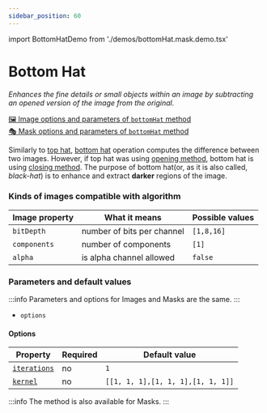 ```yaml
---
sidebar_position: 60
---
```


import BottomHatDemo from './demos/bottomHat.mask.demo.tsx'

# Bottom Hat

_Enhances the fine details or small objects within an image by subtracting an opened version of the image from the original._

[🖼️ Image options and parameters of `bottomHat` method](https://api.image-js.org/classes/index.Image.html#bottomHat)  
[🎭 Mask options and parameters of `bottomHat` method](https://api.image-js.org/classes/index.Mask.html#bottomHat)

Similarly to [top hat](./top-hat.md 'internal link to top hat'), [bottom hat](https://en.wikipedia.org/wiki/Top-hat_transform 'wikipedia link to top hat') operation computes the difference between two images. However, if top hat was using [opening method](./opening.md 'internal link on open method'), bottom hat is using [closing method](./closing.md 'internal link on close method').
The purpose of bottom hat(or, as it is also called, _black-hat_) is to enhance and extract **darker** regions of the image.

<BottomHatDemo />

### Kinds of images compatible with algorithm

| Image property | What it means              | Possible values |
| -------------- | -------------------------- | --------------- |
| `bitDepth`     | number of bits per channel | `[1,8,16]`      |
| `components`   | number of components       | `[1]`           |
| `alpha`        | is alpha channel allowed   | `false`         |

### Parameters and default values

:::info
Parameters and options for Images and Masks are the same.
:::

- `options`

#### Options

| Property                                                                                   | Required | Default value                     |
| ------------------------------------------------------------------------------------------ | -------- | --------------------------------- |
| [`iterations`](https://api.image-js.org/interfaces/index.BottomHatOptions.html#iterations) | no       | `1`                               |
| [`kernel`](https://api.image-js.org/interfaces/index.BottomHatOptions.html#kernel)         | no       | `[[1, 1, 1],[1, 1, 1],[1, 1, 1]]` |

:::info
The method is also available for Masks.
:::
